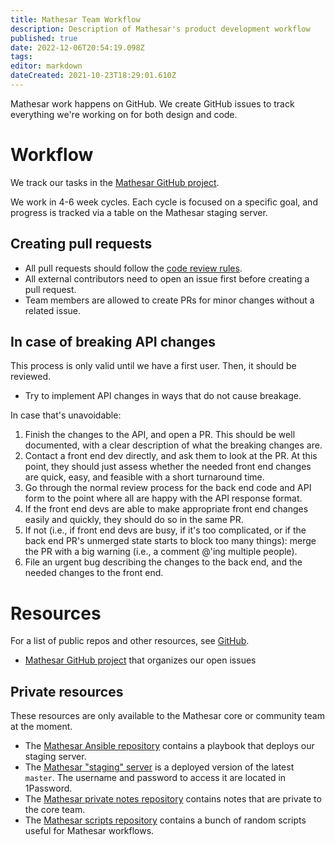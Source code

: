 ```yaml
---
title: Mathesar Team Workflow
description: Description of Mathesar's product development workflow
published: true
date: 2022-12-06T20:54:19.098Z
tags: 
editor: markdown
dateCreated: 2021-10-23T18:29:01.610Z
---
```


Mathesar work happens on GitHub. We create GitHub issues to track everything we're working on for both design and code.

# Workflow

We track our tasks in the [Mathesar GitHub project](https://github.com/orgs/centerofci/projects/1).

We work in 4-6 week cycles. Each cycle is focused on a specific goal, and progress is tracked via a table on the Mathesar staging server.

## Creating pull requests

- All pull requests should follow the [code review rules](https://wiki.mathesar.org/engineering/code-review).
- All external contributors need to open an issue first before creating a pull request.
- Team members are allowed to create PRs for minor changes without a related issue.

## In case of breaking API changes
This process is only valid until we have a first user.  Then, it should be reviewed.
- Try to implement API changes in ways that do not cause breakage.

In case that's unavoidable:

1. Finish the changes to the API, and open a PR.  This should be well documented, with a clear description of what the breaking changes are.
2. Contact a front end dev directly, and ask them to look at the PR.  At this point, they should just assess whether the needed front end changes are quick, easy, and feasible with a short turnaround time.
3. Go through the normal review process for the back end code and API form to the point where all are happy with the API response format.
4. If the front end devs are able to make appropriate front end changes easily and quickly, they should do so in the same PR.
5. If not (i.e., if front end devs are busy, if it's too complicated, or if the back end PR's unmerged state starts to block too many things): merge the PR with a big warning (i.e., a comment @'ing multiple people).
6. File an urgent bug describing the changes to the back end, and the needed changes to the front end.


# Resources
For a list of public repos and other resources, see [GitHub](/en/community/github).

- [Mathesar GitHub project](https://github.com/orgs/centerofci/projects/1) that organizes our open issues

## Private resources

These resources are only available to the Mathesar core or community team at the moment.
- The [Mathesar Ansible repository](https://github.com/centerofci/mathesar-ansible) contains a playbook that deploys our staging server.
- The [Mathesar "staging" server](https://staging.mathesar.org/) is a deployed version of the latest `master`. The username and password to access it are located in 1Password.
- The [Mathesar private notes repository](https://github.com/centerofci/mathesar-private-notes) contains notes that are private to the core team.
- The [Mathesar scripts repository](https://github.com/centerofci/mathesar-scripts) contains a bunch of random scripts useful for Mathesar workflows.
